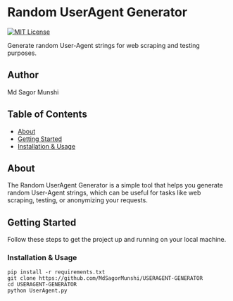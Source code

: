 # Random UserAgent Generator
[![MIT License](https://img.shields.io/badge/License-MIT-blue.svg)](https://opensource.org/licenses/MIT)

Generate random User-Agent strings for web scraping and testing purposes.

## Author
  Md Sagor Munshi

## Table of Contents

- [About](#about)
- [Getting Started](#getting-started)
- [Installation & Usage](#Installation-&-Usage)

## About

The Random UserAgent Generator is a simple tool that helps you generate random User-Agent strings, which can be useful for tasks like web scraping, testing, or anonymizing your requests.

## Getting Started

Follow these steps to get the project up and running on your local machine.

### Installation & Usage

~~~~
pip install -r requirements.txt
git clone https://github.com/MdSagorMunshi/USERAGENT-GENERATOR
cd USERAGENT-GENERATOR
python UserAgent.py
~~~~
